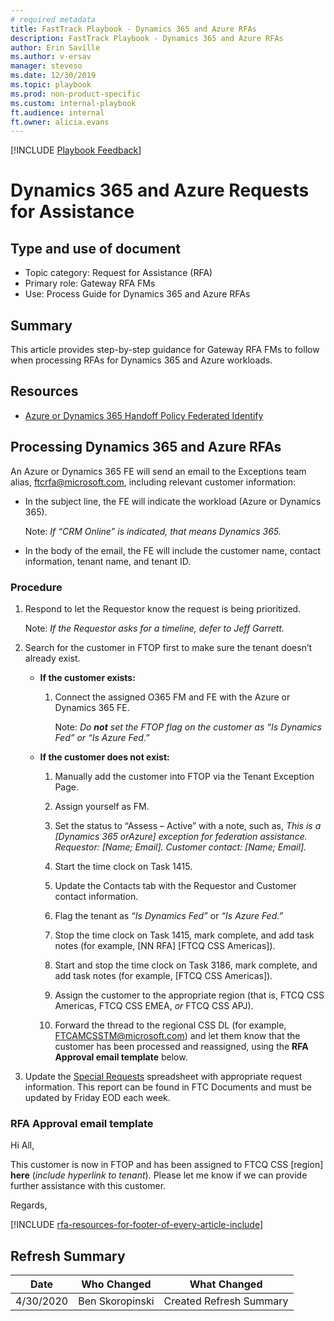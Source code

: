 ```yaml
---
# required metadata  
title: FastTrack Playbook - Dynamics 365 and Azure RFAs 
description: FastTrack Playbook - Dynamics 365 and Azure RFAs
author: Erin Saville  
ms.author: v-ersav
manager: steveso
ms.date: 12/30/2019  
ms.topic: playbook  
ms.prod: non-product-specific  
ms.custom: internal-playbook  
ft.audience: internal  
ft.owner: alicia.evans
---  
```

[!INCLUDE [Playbook Feedback](./includes/questions-feedback.md)]  

# Dynamics 365 and Azure Requests for Assistance

## Type and use of document

- Topic category: Request for Assistance (RFA)
- Primary role: Gateway RFA FMs
- Use: Process Guide for Dynamics 365 and Azure RFAs

## Summary

This article provides step-by-step guidance for Gateway RFA FMs to follow when processing RFAs for Dynamics 365 and Azure workloads.

## Resources

- [Azure or Dynamics 365 Handoff Policy Federated Identify](https://microsoft.sharepoint.com/teams/ftccm/_layouts/15/WopiFrame.aspx?sourcedoc=%7BCEF68655-045D-4781-AA23-5BFB50C519C8%7D&file=Azure%20or%20Dynamics%20365%20Handoff%20Policy%20Federated%20Identity.docx&action=default)

## Processing Dynamics 365 and Azure RFAs

An Azure or Dynamics 365 FE will send an email to the Exceptions team alias, [ftcrfa@microsoft.com](mailto:ftcrfa@microsoft.com), including relevant customer information:

- In the subject line, the FE will indicate the workload (Azure or Dynamics 365).

    Note: *If “CRM Online” is indicated, that means Dynamics 365.*

- In the body of the email, the FE will include the customer name, contact information, tenant name, and tenant ID.

### Procedure

1. Respond to let the Requestor know the request is being prioritized.

    Note: *If the Requestor asks for a timeline, defer to Jeff Garrett.*

1. Search for the customer in FTOP first to make sure the tenant doesn’t already exist.

    - **If the customer exists:**

        1. Connect the assigned O365 FM and FE with the Azure or Dynamics 365 FE.

            Note: *Do **not** set the FTOP flag on the customer as “Is Dynamics Fed” or “Is Azure Fed.”*

    - **If the customer does not exist:**

        1. Manually add the customer into FTOP via the Tenant Exception Page.

        1. Assign yourself as FM.

        1. Set the status to “Assess – Active” with a note, such as, *This is a [Dynamics 365 orAzure] exception for federation assistance. Requestor: [Name; Email]. Customer contact: [Name; Email].*

        1. Start the time clock on Task 1415.

        1. Update the Contacts tab with the Requestor and Customer contact information.

        1. Flag the tenant as *“Is Dynamics Fed”* or *“Is Azure Fed.”*

        1. Stop the time clock on Task 1415, mark complete, and add task notes (for example, [NN RFA] [FTCQ CSS Americas]).

        1. Start and stop the time clock on Task 3186, mark complete, and add task notes (for example, [FTCQ CSS Americas]).

        1. Assign the customer to the appropriate region (that is, FTCQ CSS Americas, FTCQ CSS EMEA, *or* FTCQ CSS APJ).

        1. Forward the thread to the regional CSS DL (for example, [FTCAMCSSTM@microsoft.com](mailto:FTCAMCSSTM@microsoft.com)) and let them know that the customer has been processed and reassigned, using the **RFA Approval email template** below.

1. Update the [Special Requests](https://microsoft.sharepoint.com/teams/ftccm/_layouts/15/WopiFrame.aspx?sourcedoc=%7BAFA11563-E13C-439C-B739-BE40BA9A53EB%7D&file=Special%20Requests.xlsx&action=default) spreadsheet with appropriate request information. This report can be found in FTC Documents and must be updated by Friday EOD each week.

### RFA Approval email template

Hi All,

This customer is now in FTOP and has been assigned to FTCQ CSS [region] **here** (*include hyperlink to tenant*). Please let me know if we can provide further assistance with this customer.

Regards,

[!INCLUDE [rfa-resources-for-footer-of-every-article-include](includes/rfa-resources-for-footer-of-every-article-include.md)]

## Refresh Summary

| Date       | Who Changed       | What Changed                                                                              |
| ---------- | ----------------- | ----------------------------------------------------------------------------------------- |
| 4/30/2020  | Ben Skoropinski   | Created Refresh Summary                                                                   |
